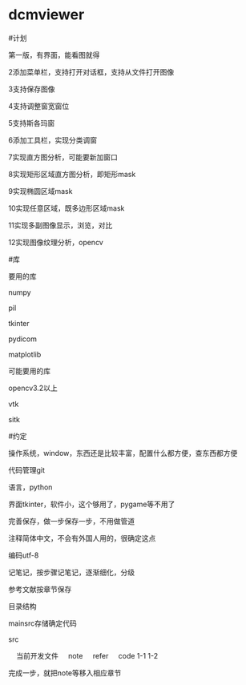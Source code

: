 # dcmviewer

#计划

第一版，有界面，能看图就得

2添加菜单栏，支持打开对话框，支持从文件打开图像

3支持保存图像

4支持调整窗宽窗位

5支持斯各玛窗

6添加工具栏，实现分类调窗

7实现直方图分析，可能要新加窗口

8实现矩形区域直方图分析，即矩形mask

9实现椭圆区域mask

10实现任意区域，既多边形区域mask


11实现多副图像显示，浏览，对比

12实现图像纹理分析，opencv

#库

要用的库

numpy

pil

tkinter

pydicom

matplotlib



可能要用的库

opencv3.2以上

vtk

sitk



#约定


操作系统，window，东西还是比较丰富，配置什么都方便，查东西都方便

代码管理git

语言，python

界面tkinter，软件小，这个够用了，pygame等不用了

完善保存，做一步保存一步，不用做管道


注释简体中文，不会有外国人用的，很确定这点


编码utf-8

记笔记，按步骤记笔记，逐渐细化，分级

参考文献按章节保存

目录结构

mainsrc存储确定代码

src

    当前开发文件
    note
    refer
    code
1-1
1-2

完成一步，就把note等移入相应章节


